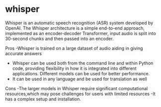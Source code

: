 # whisper

Whisper is an automatic speech recognition (ASR) system developed by OpenAI. The Whisper architecture is a simple end-to-end approach, implemented as an encoder-decoder Transformer, input audio is split into 30-second chunks and then passed into an encoder.

Pros 
-Whisper is trained on a large dataset of audio aiding in giving accurate answers
- Whisper can be used both from the command line and within Python code, providing flexibility in how it is integrated into different applications. Different models can be used for better performance.
- It can be used in any language and be used for translation as well

Cons 
-The larger models in Whisper require significant computational resources,which may pose challenges for users with limited resources
-It has a complex setup and installation.

